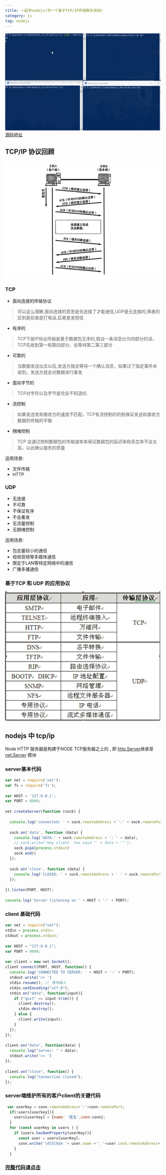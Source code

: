 ```yaml
---
title: 一起学nodejs(写一个基于TCP/IP终端聊天系统)
category: js
tag: nodejs
---
```


![test](/uploads/tcpip.gif)
[源码地址](https://github.com/tonnyone/nodejs_practise/tree/master/tcp-ip)
<!--more-->

## TCP/IP 协议回顾

![三次握手四次挥手](/uploads/tcp-ip-process.png)

### TCP

- 面向连接的传输协议

> 可以这么理解,面向连接的意思是先连接了才能通信,UDP是无连接的,两者的区别是前者是打电话,后者是发短信

- 有序的

> TCP下层IP协议传输是基于数据包无序的,假设一条消息分为四部分的话，TCP先收到第一和第四部分，会等待第二第三部分

- 可靠的

> 当数据发送出去以后,发送方就会等待一个确认消息，如果过了指定事件未收到，发送方就会对数据进行重发

- 面向字节的

> TCP对字符以及字节是完全不知道的.

- 流控制

> 如果发送发和接收方的速度不匹配，TCP有流控制的机制保证发送和接收方数据的传输的平衡

- 拥堵控制

> TCP 会通过控制数据包的传输速率来保证数据包的延迟率和丢包率不会太高，以此确认服务的质量

适用场景:

- 文件传输
- HTTP

### UDP

- 无连接
- 不可靠
- 不保证有序
- 不会重发
- 无流量控制
- 无拥堵控制

适用场景:

- 包总量较小的通信
- 视频音频等多媒体通信
- 限定于LAN等特定网络中的通信
- 广播多播通信

### 基于TCP 和 UDP 的应用协议

![](/uploads/tcp_yingyong.png)

## nodejs 中 tcp/ip

Node HTTP 服务器是构建于NODE TCP服务器之上的 , 即 [http.Server](http://nodejs.cn/api/http.html)继承至 [net.Server](http://nodejs.cn/api/net.html) 模块

### server基本代码

```javascript
var net = require('net');
var fs = require('fs');

var HOST = '127.0.0.1';
var PORT = 9999;

net.createServer(function (sock) {

  console.log('connected: ' + sock.remoteAddress + ':' + sock.remotePort);

  sock.on('data', function (data) {
    console.log('DATA ' + sock.remoteAddress + ': ' + data);
    // sock.write('Hey client, You said "' + data + '"');
    sock.pipe(process.stdout)
    sock.end()
  });

  sock.on('close', function (data) {
    console.log('CLOSED: ' + sock.remoteAddress + ' ' + sock.remotePort);
  });

}).listen(PORT, HOST);

console.log('Server listening on ' + HOST + ':' + PORT);
```

### client 基础代码

```javascript
var net = require("net");
stdin = process.stdin;
stdout = process.stdout;

var HOST = "127.0.0.1";
var PORT = 9999;

var client = new net.Socket();
client.connect(PORT, HOST, function() {
  console.log('CONNECTED TO SERVER: ' + HOST + ':' + PORT);
  stdout.write('>> ')
  stdin.resume(); // 等待输入
  stdin.setEncoding("utf-8");
  stdin.on("data", function(input){
    if ("quit" == input.trim()) {
      client.destroy();
      stdin.destroy();
    } else {
      client.write(input);
    }
  });
});

client.on("data", function(data) {
  console.log("server: " + data);
  stdout.write('>> ')
});

client.on("close", function() {
  console.log("Connection closed");
});

```

### server端维护所有的客户client的关键代码

```javascript
 var userkey = conn.remoteAddress+':'+conn.remotePort;
  if(!users[userkey]){
    users[userkey] = {name: '匿名',conn:conn};
  }
  for (const userKey in users ) {
    if (users.hasOwnProperty(userKey)){
      const user = users[userKey];
      conn.write('\033[92m '+ user.name +': '+user.conn.remoteAddress+':'+user.conn.remotePort+'\033[39m \n');
    }
  }
```

### [完整代码请点击](https://github.com/tonnyone/nodejs_practise/tree/master/tcp-ip)
